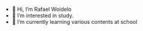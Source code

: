 - 👋 Hi, I’m Rafael Woidelo
- 👀 I’m interested in study.
- 🌱 I’m currently learning various contents at school

<!---
RafaelWoidelo-ux/RafaelWoidelo-ux is a ✨ special ✨ repository because its `README.md` (this file) appears on your GitHub profile.
You can click the Preview link to take a look at your changes.
--->

